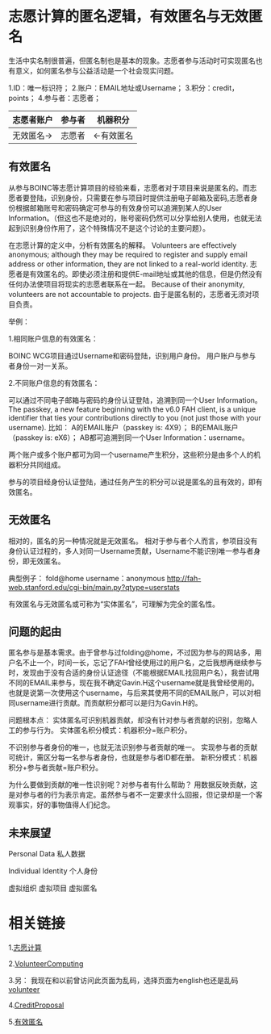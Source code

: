 志愿计算的匿名逻辑，有效匿名与无效匿名
======

生活中实名制很普遍，但匿名制也是基本的现象。志愿者参与活动时可实现匿名也有意义，如何匿名参与公益活动是一个社会现实问题。

1.ID：唯一标识符；
2.账户：EMAIL地址或Username；
3.积分：credit，points；
4.参与者：志愿者；


|志愿者账户|参与者|机器积分|
|---|---|---------|
|无效匿名->|志愿者|<-有效匿名|

有效匿名
------
从参与BOINC等志愿计算项目的经验来看，志愿者对于项目来说是匿名的。而志愿者要登陆，识别身份，只需要在参与项目时提供注册电子邮箱及密码,志愿者身份根据邮箱账号和密码确定可参与的有效身份可以追溯到某人的User Information。（但这也不是绝对的，账号密码仍然可以分享给别人使用，也就无法起到识别身份作用了，这个特殊情况不是这个讨论的主要问题）。

在志愿计算的定义中，分析有效匿名的解释。
Volunteers are effectively anonymous; although they may be required to register and supply email address or other information, they are not linked to a real-world identity.
志愿者是有效匿名的。即使必须注册和提供E-mail地址或其他的信息，但是仍然没有任何办法使项目将现实的志愿者联系在一起。
Because of their anonymity, volunteers are not accountable to projects.
由于是匿名制的，志愿者无须对项目负责。

举例：

1.相同账户信息的有效匿名：

BOINC WCG项目通过Username和密码登陆，识别用户身份。
用户账户与参与者身份一对一关系。

2.不同账户信息的有效匿名：

可以通过不同电子邮箱与密码的身份认证登陆，追溯到同一个User Information。
The passkey, a new feature beginning with the v6.0 FAH client, is a unique identifier that ties your contributions directly to you (not just those with your username). 
比如：
A的EMAIL账户（passkey is: 4X9）；
B的EMAIL账户（passkey is: eX6）；
AB都可追溯到同一个User Information：username。

两个账户或多个账户都可为同一个username产生积分，这些积分是由多个人的机器积分共同组成。

参与的项目经身份认证登陆，通过任务产生的积分可以说是匿名的且有效的，即有效匿名。

无效匿名
------
相对的，匿名的另一种情况就是无效匿名。
相对于参与者个人而言，参项目没有身份认证过程的，多人对同一Username贡献，Username不能识别唯一参与者身份，即无效匿名。

典型例子：
fold@home username：anonymous
http://fah-web.stanford.edu/cgi-bin/main.py?qtype=userstats

有效匿名与无效匿名或可称为“实体匿名”，可理解为完全的匿名性。

问题的起由
------
匿名参与是基本需求。由于曾参与过folding@home，不过因为参与的网站多，用户名不止一个，时间一长，忘记了FAH曾经使用过的用户名，之后我想再继续参与时，发现由于没有合适的身份认证途径（不能根据EMAIL找回用户名），我尝试用不同的EMAIL来参与，现在我不确定Gavin.H这个username就是我曾经使用的。
也就是说第一次使用这个username，与后来其使用不同的EMAIL账户，可以对相同username进行贡献。而贡献积分都可以是归为Gavin.H的。

问题根本点：
实体匿名可识别机器贡献，却没有针对参与者贡献的识别，忽略人工的参与行为。
实体匿名积分模式：机器积分=账户积分。

不识别参与者身份的唯一，也就无法识别参与者贡献的唯一。
实现参与者的贡献可统计，需区分每一名参与者身份，也就是参与者ID都在册。
新积分模式：机器积分+参与者贡献=账户积分。

为什么要做到贡献的唯一性识别呢？对参与者有什么帮助？
用数据反映贡献，这是对参与者的行为表示肯定。虽然参与者不一定要求什么回报，但记录却是一个客观事实，好的事物值得人们纪念。

未来展望
------
Personal Data
私人数据 

Individual Identity
个人身份

虚拟组织 虚拟项目 虚拟匿名

相关链接
======
1.[志愿计算](http://www.equn.com/wiki/志愿计算)

2.[VolunteerComputing](http://boinc.berkeley.edu/trac/wiki/VolunteerComputing)

3.另：
我现在和以前曾访问此页面为乱码，选择页面为english也还是乱码
[volunteer](http://boinc.berkeley.edu/volunteer.php)

4.[CreditProposal](http://boinc.berkeley.edu/trac/wiki/CreditProposal)

5.[有效匿名](https://gitcafe.com/volunteerAThome/volunteerAThome/blob/Develop/项目目录/社会资源/EQUN/志愿者+/EQUN翻译/术语词典/有效匿名.md)